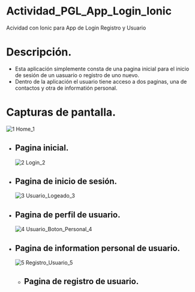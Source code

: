 # Actividad_PGL_App_Login_Ionic
Acividad con Ionic para App de Login Registro y Usuario

# Descripción.
- Esta aplicación simplemente consta de una pagina inicial para el inicio de sesión de un uasuario o registro de uno nuevo.
- Dentro de la aplicación el usuario tiene acceso a dos paginas, una de   contactos y otra de informatión personal.

# Capturas de pantalla.

![1 Home_1](https://github.com/EstudiaGit/Actividad_PGL_App_Login_Ionic/assets/93317704/b020f243-dc23-4bef-b59c-2e72c44a1257)
- Pagina inicial.
  ---
  ![2 Login_2](https://github.com/EstudiaGit/Actividad_PGL_App_Login_Ionic/assets/93317704/d7735629-0f34-4070-8c13-7df8417bcfff)
- Pagina de inicio de sesión.
  ---
  ![3 Usuario_Logeado_3](https://github.com/EstudiaGit/Actividad_PGL_App_Login_Ionic/assets/93317704/dde060f5-affd-442b-99f1-f8145bd87273)
- Pagina de perfil de usuario.
  ---
  ![4 Usuario_Boton_Personal_4](https://github.com/EstudiaGit/Actividad_PGL_App_Login_Ionic/assets/93317704/33e24b64-767d-40ca-b935-8fe288442a53)
- Pagina de information personal de usuario.
  ---
  ![5 Registro_Usuario_5](https://github.com/EstudiaGit/Actividad_PGL_App_Login_Ionic/assets/93317704/2dfbb4e7-c177-4fdd-a835-82b7290001a0)
  - Pagina de registro de usuario.
    ---
    
